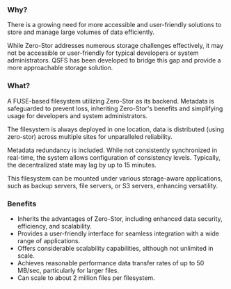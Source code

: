 



### Why?

There is a growing need for more accessible and user-friendly solutions to store and manage large volumes of data efficiently.

While Zero-Stor addresses numerous storage challenges effectively, it may not be accessible or user-friendly for typical developers or system administrators. QSFS has been developed to bridge this gap and provide a more approachable storage solution.

### What?

A FUSE-based filesystem utilizing Zero-Stor as its backend. Metadata is safeguarded to prevent loss, inheriting Zero-Stor's benefits and simplifying usage for developers and system administrators.

The filesystem is always deployed in one location, data is distributed (using zero-stor) across multiple sites for unparalleled reliability. 

Metadata redundancy is included. While not consistently synchronized in real-time, the system allows configuration of consistency levels. Typically, the decentralized state may lag by up to 15 minutes.

This filesystem can be mounted under various storage-aware applications, such as backup servers, file servers, or S3 servers, enhancing versatility.



### Benefits

- Inherits the advantages of Zero-Stor, including enhanced data security, efficiency, and scalability.
- Provides a user-friendly interface for seamless integration with a wide range of applications.
- Offers considerable scalability capabilities, although not unlimited in scale.
- Achieves reasonable performance data transfer rates of up to 50 MB/sec, particularly for larger files.
- Can scale to about 2 million files per filesystem.